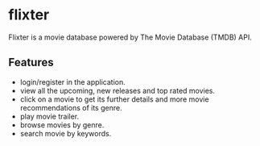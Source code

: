 # flixter
Flixter is a movie database powered by The Movie Database (TMDB) API.


## Features
- login/register in the application.
- view all the upcoming, new releases and top rated movies.
- click on a movie to get its further details and more movie recommendations of its genre.
- play movie trailer.
- browse movies by genre.
- search movie by keywords.

